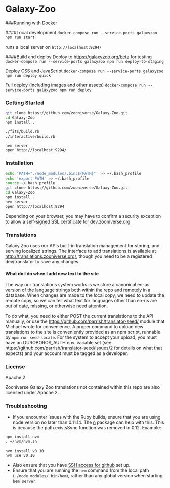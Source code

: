 # Galaxy-Zoo

###Running with Docker

####Local development
`docker-compose run --service-ports galaxyzoo npm run start`

runs a local server on `http://localhost:9294/`

####Build and deploy
Deploy to https://galaxyzoo.org/beta for testing
`docker-compose run --service-ports galaxyzoo npm run deploy-to-staging`

Deploy CSS and JavaScript
`docker-compose run --service-ports galaxyzoo npm run deploy quick`

Full deploy (including images and other assets)
`docker-compose run --service-ports galaxyzoo npm run deploy`

### Getting Started

```bash
git clone https://github.com/zooniverse/Galaxy-Zoo.git
cd Galaxy-Zoo
npm install .

./fits/build.rb
./interactive/build.rb

hem server
open http://localhost:9294/
```

### Installation

```bash
echo 'PATH="./node_modules/.bin:${PATH}"' >> ~/.bash_profile
echo 'export PATH' >> ~/.bash_profile
source ~/.bash_profile
git clone https://github.com/zooniverse/Galaxy-Zoo.git
cd Galaxy-Zoo
npm install .
hem server
open http://localhost:9294
```

Depending on your browser, you may have to confirm a security exception to allow a self-signed SSL certificate for dev.zooniverse.org

### Translations

Galaxy Zoo uses our APIs built-in translation management for storing, and serving localized strings. The interface to add translations is available at http://translations.zooniverse.org/, though you need to be a registered dev/translator to save any changes.

#### What do I do when I add new text to the site

The way our translations system works is we store a canonical en-us version of the language strings both within the repo and remotely in a database. When changes are made to the local copy, we need to update the remote copy, so we can tell what text for languages other than en-us are out of date, missing, or otherwise need attention.

To do what, you need to either POST the current translations to the API manually, or use the https://github.com/parrish/translator-seed/ module that Michael wrote for convenience. A proper command to upload new translations to the site is conveniently provided as an npm script, runnable by `npm run seed-locale`. For the system to accept your upload, you must have an OUROBOROS_AUTH env. variable set (see https://github.com/parrish/translator-seed/issues/2 for details on what that expects) and your account must be tagged as a developer.

### License

Apache 2.

Zooniverse Galaxy Zoo translations not contained within this repo are also licensed under Apache 2.

### Troubleshooting

* If you encounter issues with the Ruby builds, ensure that you are using node version no later than 0.11.14. The [n](https://www.npmjs.com/package/n) package can help with this. This is because the path.existsSync function was removed in 0.12. Example:
```bash
npm install nvm
. ~/nvm/nvm.sh

nvm install v0.10
nvm use v0.10
```
* Also ensure that you have [SSH access for github](https://help.github.com/articles/generating-ssh-keys/) set up.
* Ensure that you are running the ```hem``` command from the local path (```./node_modules/.bin/hem```), rather than any global version when starting ```hem server```.

